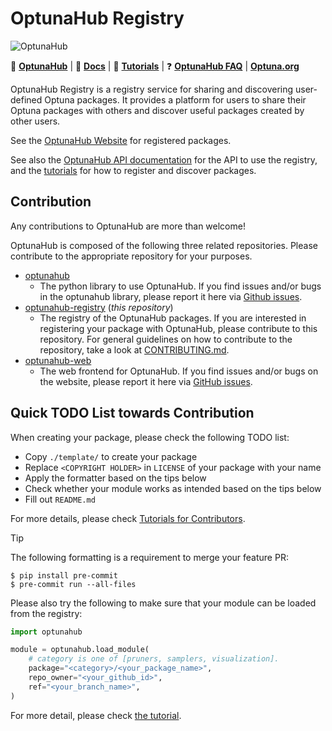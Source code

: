 OptunaHub Registry
==================

![OptunaHub](https://github.com/user-attachments/assets/ee24b6eb-a431-4e02-ae52-c2538ffe01ee)

:link: [**OptunaHub**](https://hub.optuna.org/)
| :page_with_curl: [**Docs**](https://optuna.github.io/optunahub/)
| :page_with_curl: [**Tutorials**](https://optuna.github.io/optunahub/tutorials_for_contributors.html)
| :question: [**OptunaHub FAQ**](https://optuna.github.io/optunahub/faq.html)
| [**Optuna.org**](https://optuna.org/)

OptunaHub Registry is a registry service for sharing and discovering user-defined Optuna packages. It provides a platform for users to share their Optuna packages with others and discover useful packages created by other users.

See the [OptunaHub Website](https://hub.optuna.org/) for registered packages.

See also the [OptunaHub API documentation](https://optuna.github.io/optunahub/) for the API to use the registry, and the [tutorials](https://optuna.github.io/optunahub/tutorials_for_contributors.html) for how to register and discover packages.

## Contribution

Any contributions to OptunaHub are more than welcome!

OptunaHub is composed of the following three related repositories. Please contribute to the appropriate repository for your purposes.
- [optunahub](https://github.com/optuna/optunahub)
    - The python library to use OptunaHub. If you find issues and/or bugs in the optunahub library, please report it here via [Github issues](https://github.com/optuna/optunahub/issues).
- [optunahub-registry](https://github.com/optuna/optunahub-registry/) (*this repository*)
    - The registry of the OptunaHub packages. If you are interested in registering your package with OptunaHub, please contribute to this repository. For general guidelines on how to contribute to the repository, take a look at [CONTRIBUTING.md](https://github.com/optuna/optunahub-registry/blob/main/CONTRIBUTING.md).
- [optunahub-web](https://github.com/optuna/optunahub-web/)
    - The web frontend for OptunaHub. If you find issues and/or bugs on the website, please report it here via [GitHub issues](https://github.com/optuna/optunahub-web/issues).

## Quick TODO List towards Contribution

When creating your package, please check the following TODO list:

- Copy `./template/` to create your package
- Replace `<COPYRIGHT HOLDER>` in `LICENSE` of your package with your name
- Apply the formatter based on the tips below
- Check whether your module works as intended based on the  tips below
- Fill out `README.md`

For more details, please check [Tutorials for Contributors](https://optuna.github.io/optunahub/tutorials_for_contributors.html).

> [!TIP]
> The following formatting is a requirement to merge your feature PR:
>
> ```shell
> $ pip install pre-commit
> $ pre-commit run --all-files
> ```
>
> Please also try the following to make sure that your module can be loaded from the registry:
>
> ```python
> import optunahub
>
> module = optunahub.load_module(
>     # category is one of [pruners, samplers, visualization].
>     package="<category>/<your_package_name>",
>     repo_owner="<your_github_id>",
>     ref="<your_branch_name>",
> )
> ```
>
> For more detail, please check [the tutorial](https://optuna.github.io/optunahub/generated/recipes/005_debugging.html).
